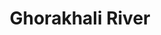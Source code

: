 ---
title: "Ghorakhali River"
title_bn: "2nd "
description: "It is a river that locates at Narail District, Kalia Upazila. People believe  that it was a canal that cut off by  a Salt Businessman."
---